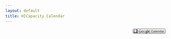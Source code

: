 ```yaml
---
layout: default
title: HICapacity Calendar
---
```

<div class="post">
<div id="loading"></div>
<div id="calendar"></div>
<div style="float:right">
<a href="http://www.google.com/calendar/render?cid=https%3A%2F%2Fwww.google.com%2Fcalendar%2Ffeeds%2Fhicapacity.org_vgo8qpscrk4hif3veoka112434%2540group.calendar.google.com%2Fpublic%2Fbasic"><img src="/img/calendar_plus_en.png"></a>
</div>
<br style="clear: both" />
</div>